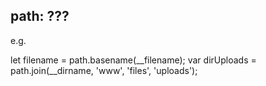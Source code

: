 ## path: ???

e.g.

let filename = path.basename(__filename);
var dirUploads = path.join(__dirname, 'www', 'files', 'uploads');
